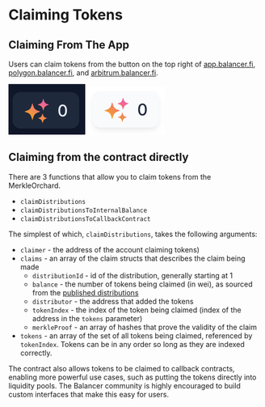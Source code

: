 # Claiming Tokens

## Claiming From The App

Users can claim tokens from the button on the top right of [app.balancer.fi](https://app.balancer.fi/#/), [polygon.balancer.fi](https://polygon.balancer.fi/#/), and [arbitrum.balancer.fi](claiming-tokens.md#claiming-from-the-contract-directly).

![](<../../.gitbook/assets/Screen Shot 2021-10-18 at 12.18.26 PM.png>) ![](<../../.gitbook/assets/Screen Shot 2021-10-18 at 12.19.05 PM (1).png>)

## Claiming from the contract directly

There are 3 functions that allow you to claim tokens from the MerkleOrchard.

* `claimDistributions`
* `claimDistributionsToInternalBalance`&#x20;
* `claimDistributionsToCallbackContract`&#x20;

&#x20;The simplest of which, `claimDistributions`, takes the following arguments:&#x20;

* `claimer` - the address of the account claiming tokens)&#x20;
* `claims` - an array of the claim structs that describes the claim being made
  * `distributionId` - id of the distribution, generally starting at 1
  * `balance` - the number of tokens being claimed (in wei), as sourced from the [published distributions](https://github.com/balancer-labs/bal-mining-scripts/tree/master/reports)&#x20;
  * `distributor` - the address that added the tokens&#x20;
  * `tokenIndex` - the index of the token being claimed (index of the address in the `tokens` parameter)&#x20;
  * `merkleProof` - an array of hashes that prove the validity of the claim&#x20;
* `tokens` - an array of the set of all tokens being claimed, referenced by `tokenIndex`. Tokens can be in any order so long as they are indexed correctly.

The contract also allows tokens to be claimed to callback contracts, enabling more powerful use cases, such as putting the tokens directly into liquidity pools. The Balancer community is highly encouraged to build custom interfaces that make this easy for users.&#x20;
